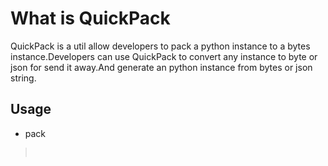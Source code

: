 # What is QuickPack
QuickPack is a util allow developers to pack a python instance to a
bytes instance.Developers can use QuickPack to convert any instance to
byte or json for send it away.And generate an python instance from bytes
or json string.

## Usage

- pack
>```python
>    
>```
